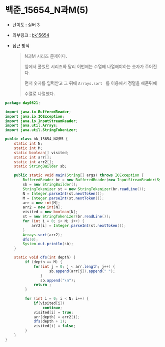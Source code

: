 # 백준_15654_N과M(5)

- 난이도 : 실버 3

- 외부링크 : [bk15654](https://www.acmicpc.net/problem/15654)

- 접근 방식

  > N과M 시리즈 문제이다.
  >
  > 앞에서 풀었던 시리즈와 달리 이번에는 수열에 나열해야하는 숫자가 주어진다.
  >
  > 먼저 숫자를 입력받고 그 뒤에 ```Arrays.sort ``` 를 이용해서 정렬을 해준뒤에
  >
  > 수열로 나열했다. 

```java
package day0621;

import java.io.BufferedReader;
import java.io.IOException;
import java.io.InputStreamReader;
import java.util.Arrays;
import java.util.StringTokenizer;

public class bk_15654_N과M5 {
	static int N;
	static int M;
	static boolean[] visited;
	static int arr[];
	static int arr2[];
	static StringBuilder sb;

	public static void main(String[] args) throws IOException {
		BufferedReader br = new BufferedReader(new InputStreamReader(System.in));
		sb = new StringBuilder();
		StringTokenizer st = new StringTokenizer(br.readLine());
		N = Integer.parseInt(st.nextToken());
		M = Integer.parseInt(st.nextToken());
		arr = new int[M];
		arr2 = new int[N];
		visited = new boolean[N];
		st = new StringTokenizer(br.readLine());
		for (int i = 0; i< N; i++) {
			arr2[i] = Integer.parseInt(st.nextToken());
		}
		Arrays.sort(arr2);
		dfs(0);
		System.out.println(sb);
	}

	static void dfs(int depth) {
		 if (depth == M) {
			 for(int j = 0; j < arr.length; j++) {
					sb.append(arr[j]).append(" ");
				}
				sb.append("\n");
			 return ;
		 }
		 
		 for (int i = 0; i < N; i++) {
			 if(visited[i])
				 continue;
			 visited[i] = true;
			 arr[depth] = arr2[i];
			 dfs(depth + 1);
			 visited[i] = false;
		 }
	}
}
```




